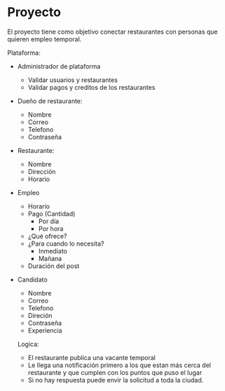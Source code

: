 # Proyecto
El proyecto tiene como objetivo conectar restaurantes con personas que quieren empleo temporal.

Plataforma:

- Administrador de plataforma
  - Validar usuarios y restaurantes
  - Validar pagos y creditos de los restaurantes

- Dueño de restaurante:
  - Nombre
  - Correo
  - Telefono
  - Contraseña
- Restaurante:
  - Nombre
  - Dirección
  - Horario
- Empleo
  - Horario
  - Pago (Cantidad)
    - Por día
    - Por hora
  - ¿Qué ofrece?
  - ¿Para cuando lo necesita?
    - Inmediato
    - Mañana
  - Duración del post
  
- Candidato
  - Nombre
  - Correo
  - Telefono
  - Direción
  - Contraseña
  - Experiencia
  
  Logica:
  - El restaurante publica una vacante temporal
  - Le llega una notificación primero a los que estan más cerca del restaurante y que cumplen con los puntos que puso el lugar
  - Si no hay respuesta puede envir la solicitud a toda la ciudad.
  
